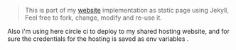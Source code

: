 
>This is part of my [website](https://oaattia.com) implementation as static page using Jekyll, 
Feel free to fork, change, modify and re-use it.

Also i'm using here circle ci to deploy to my shared hosting website, and for sure the credentials for the hosting is saved as env variables .